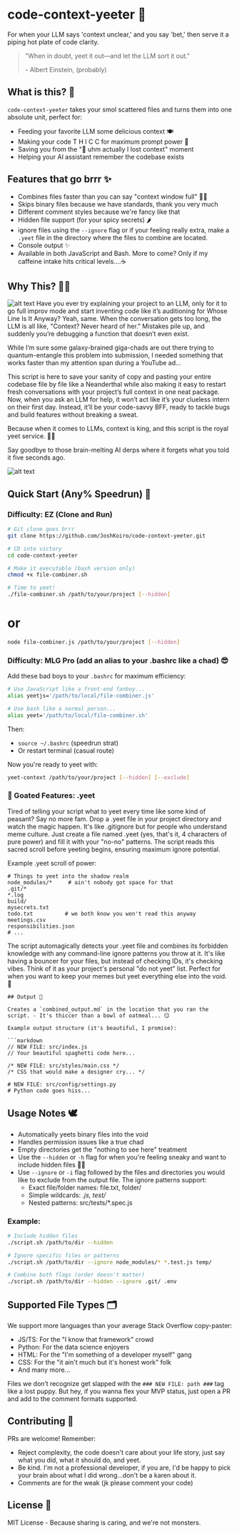 # code-context-yeeter 🚀

For when your LLM says 'context unclear,' and you say 'bet,' then serve it a piping hot plate of code clarity.

> "When in doubt, yeet it out—and let the LLM sort it out."
>
> \- Albert Einstein, (probably)

## What is this? 🤔

`code-context-yeeter` takes your smol scattered files and turns them into one absolute unit, perfect for:

- Feeding your favorite LLM some delicious context 🍽️
- Making your code T H I C C for maximum prompt power 💪
- Saving you from the "🤧 uhm actually I lost context" moment
- Helping your AI assistant remember the codebase exists

## Features that go brrr ✨

- Combines files faster than you can say "context window full" 🏃‍♂️
- Skips binary files because we have standards, thank you very much
- Different comment styles because we're fancy like that
- Hidden file support (for your spicy secrets) 🌶️
- ignore files using the `--ignore` flag or if your feeling really extra, make a `.yeet` file in the directory where the files to combine are located.
- Console output ✨
- Available in both JavaScript and Bash. More to come? Only if my caffeine intake hits critical levels....☕

## Why This? 🤷‍♂️

![alt text](memes/9g22mz.jpg)
Have you ever try explaining your project to an LLM, only for it to go full improv mode and start inventing code like it’s auditioning for Whose Line Is It Anyway? Yeah, same. When the conversation gets too long, the LLM is all like, "Context? Never heard of her." Mistakes pile up, and suddenly you’re debugging a function that doesn’t even exist.

While I’m sure some galaxy-brained giga-chads are out there trying to quantum-entangle this problem into submission, I needed something that works faster than my attention span during a YouTube ad...

This script is here to save your sanity of copy and pasting your entire codebase file by file like a Neanderthal while also making it easy to restart fresh conversations with your project’s full context in one neat package. Now, when you ask an LLM for help, it won’t act like it’s your clueless intern on their first day. Instead, it’ll be your code-savvy BFF, ready to tackle bugs and build features without breaking a sweat.

Because when it comes to LLMs, context is king, and this script is the royal yeet service. 🤴🚀

Say goodbye to those brain-melting AI derps where it forgets what you told it five seconds ago.

![alt text](memes/9g233a.gif)

## Quick Start (Any% Speedrun) 🚀

### Difficulty: EZ (Clone and Run)

```bash
# Git clone goes brrr
git clone https://github.com/JoshKoiro/code-context-yeeter.git

# CD into victory
cd code-context-yeeter

# Make it executable (bash version only)
chmod +x file-combiner.sh
```

```bash
# Time to yeet!
./file-combiner.sh /path/to/your/project [--hidden]
```
# or

```bash
node file-combiner.js /path/to/your/project [--hidden]
```

### Difficulty: MLG Pro (add an alias to your .bashrc like a chad) 😎

Add these bad boys to your `.bashrc` for maximum efficiency:

```bash
# Use JavaScript like a front-end fanboy...
alias yeetjs='/path/to/local/file-combiner.js'
```

```bash
# Use bash like a normal person...
alias yeet='/path/to/local/file-combiner.sh'
```

Then:

- `source ~/.bashrc` (speedrun strat)
- Or restart terminal (casual route)

Now you're ready to yeet with:

```bash
yeet-context /path/to/your/project [--hidden] [--exclude]
```

### 🐐 Goated Features: .yeet

Tired of telling your script what to yeet every time like some kind of peasant? Say no more fam. Drop a .yeet file in your project directory and watch the magic happen. It's like .gitignore but for people who understand meme culture.
Just create a file named .yeet (yes, that's it, 4 characters of pure power) and fill it with your "no-no" patterns. The script reads this sacred scroll before yeeting begins, ensuring maximum ignore potential.

Example .yeet scroll of power:

```yeet
# Things to yeet into the shadow realm
node_modules/*     # ain't nobody got space for that
.git/*
*.log
build/
mysecrets.txt
todo.txt          # we both know you won't read this anyway
meetings.csv
responsibilities.json
# ... 
```

The script automagically detects your .yeet file and combines its forbidden knowledge with any command-line ignore patterns you throw at it. It's like having a bouncer for your files, but instead of checking IDs, it's checking vibes.
Think of it as your project's personal "do not yeet" list. Perfect for when you want to keep your memes but yeet everything else into the void. 🚀
```
## Output 📄

Creates a `combined_output.md` in the location that you ran the script. - It's thiccer than a bowl of oatmeal... 😏

Example output structure (it's beautiful, I promise):

```markdown
// NEW FILE: src/index.js
// Your beautiful spaghetti code here...

/* NEW FILE: src/styles/main.css */
/* CSS that would make a designer cry... */

# NEW FILE: src/config/settings.py
# Python code goes hiss...
```

## Usage Notes 🕊️

- Automatically yeets binary files into the void
- Handles permission issues like a true chad
- Empty directories get the "nothing to see here" treatment
- Use the `--hidden` or `-h` flag for when you're feeling sneaky and want to include hidden files 🕵️‍♂️
- Use `--ignore` or `-i` flag followed by the files and directories you would like to exclude from the output file.
    The ignore patterns support:
    - Exact file/folder names: file.txt, folder/
    - Simple wildcards: *.js, test/*
    - Nested patterns: src/tests/*.spec.js

### Example:
```bash
# Include hidden files
./script.sh /path/to/dir --hidden

# Ignore specific files or patterns
./script.sh /path/to/dir --ignore node_modules/* *.test.js temp/

# Combine both flags (order doesn't matter)
./script.sh /path/to/dir --hidden --ignore .git/ .env
```

## Supported File Types 🗂️

We support more languages than your average Stack Overflow copy-paster:

- JS/TS: For the "I know that framework" crowd
- Python: For the data science enjoyers
- HTML: For the "I'm something of a developer myself" gang
- CSS: For the "it ain't much but it's honest work" folk
- And many more...

Files we don’t recognize get slapped with the `### NEW FILE: path ###` tag like a lost puppy. But hey, if you wanna flex your MVP status, just open a PR and add to the comment formats supported.

## Contributing 🤝

PRs are welcome! Remember:

- Reject complexity, the code doesn't care about your life story, just say what you did, what it should do, and yeet.
- Be kind. I'm not a professional developer, if you are, I'd be happy to pick your brain about what I did wrong...don't be a karen about it.
- Comments are for the weak (jk please comment your code)

## License 📜

MIT License - Because sharing is caring, and we're not monsters.

